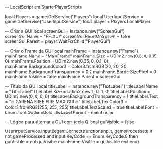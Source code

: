 -- LocalScript em StarterPlayerScripts

local Players = game:GetService("Players")
local UserInputService = game:GetService("UserInputService")
local player = Players.LocalPlayer

-- Criar a GUI
local screenGui = Instance.new("ScreenGui")
screenGui.Name = "FF_GUI"
screenGui.ResetOnSpawn = false
screenGui.Parent = player:WaitForChild("PlayerGui")

-- Criar o Frame da GUI
local mainFrame = Instance.new("Frame")
mainFrame.Name = "MainFrame"
mainFrame.Size = UDim2.new(0.3, 0, 0.15, 0)
mainFrame.Position = UDim2.new(0.35, 0, 0.1, 0)
mainFrame.BackgroundColor3 = Color3.fromRGB(20, 20, 20)
mainFrame.BackgroundTransparency = 0.2
mainFrame.BorderSizePixel = 0
mainFrame.Visible = false
mainFrame.Parent = screenGui

-- Título da GUI
local titleLabel = Instance.new("TextLabel")
titleLabel.Name = "TitleLabel"
titleLabel.Size = UDim2.new(1, 0, 1, 0)
titleLabel.Position = UDim2.new(0, 0, 0, 0)
titleLabel.BackgroundTransparency = 1
titleLabel.Text = "🔥 GARENA FREE FIRE MAX GUI 🔥"
titleLabel.TextColor3 = Color3.fromRGB(255, 255, 255)
titleLabel.TextScaled = true
titleLabel.Font = Enum.Font.GothamBold
titleLabel.Parent = mainFrame

-- Lógica para alternar a GUI com tecla Q
local guiVisible = false

UserInputService.InputBegan:Connect(function(input, gameProcessed)
	if not gameProcessed and input.KeyCode == Enum.KeyCode.Q then
		guiVisible = not guiVisible
		mainFrame.Visible = guiVisible
	end
end)
